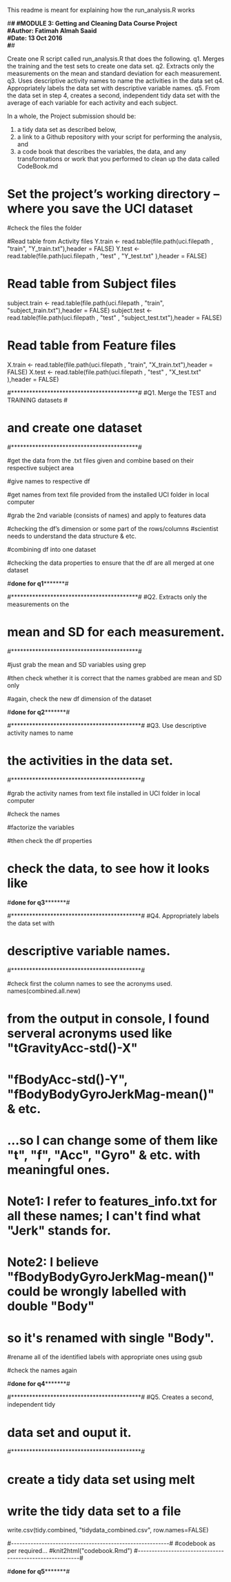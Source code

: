 This readme is meant for explaining how  the run_analysis.R works

#**************************************************#
#MODULE 3: Getting and Cleaning Data Course Project	           
#Author: Fatimah Almah Saaid                       		           
#Date: 13 Oct 2016					           
#**************************************************#

Create one R script called run_analysis.R that does the following.
q1.	Merges the training and the test sets to create one data set.
q2.	Extracts only the measurements on the mean and standard deviation for each measurement.
q3.	Uses descriptive activity names to name the activities in the data set
q4.	Appropriately labels the data set with descriptive variable names.
q5.	From the data set in step 4, creates a second, independent tidy data set with the average of each variable for each activity and each subject.

In a whole, the Project submission should be:
1) a tidy data set as described below, 
2) a link to a Github repository with your script for performing the analysis, and 
3) a code book that describes the variables, the data, and any transformations or work that you performed to clean up the data called CodeBook.md


# Set the project’s working directory – where you save the UCI dataset
#check the files the folder

#Read table from Activity files
Y.train <- read.table(file.path(uci.filepath , "train", "Y_train.txt"),header = FALSE)
Y.test  <- read.table(file.path(uci.filepath , "test" , "Y_test.txt" ),header = FALSE)

# Read table from  Subject files
subject.train <- read.table(file.path(uci.filepath , "train", "subject_train.txt"),header = FALSE)
subject.test  <- read.table(file.path(uci.filepath , "test" , "subject_test.txt"),header = FALSE)

# Read table from Feature files
X.train <- read.table(file.path(uci.filepath , "train", "X_train.txt"),header = FALSE)
X.test  <- read.table(file.path(uci.filepath , "test" , "X_test.txt" ),header = FALSE)

#******************************************#
#Q1. Merge the TEST and TRAINING datasets              #
#   and create one dataset                 		        #
#******************************************#

#get the data from the .txt files given and combine based on their respective subject area 

#give names to respective df

#get names from text file provided from the installed UCI folder in local computer

#grab the 2nd variable (consists of names) and apply to features data

#checking the df’s dimension or some part of the rows/columns 
#scientist needs to understand the data structure & etc.

#combining df into one dataset

#checking the data properties to ensure that the df are all merged at one dataset

#****************************done for q1***********************************#


#******************************************#
#Q2. Extracts only the measurements on the 	        
#    mean and SD for each measurement.     	        
#******************************************#

#just grab the mean and SD variables using grep 

#then check whether it is correct that the names grabbed are mean and SD only

#again, check the new df dimension of the dataset

#****************************done for q2***********************************#

#*******************************************#
#Q3. Use descriptive activity names to name 	          
#    the activities in the data set.        		          
#*******************************************#

#grab the activity names from text file installed in UCI folder in local computer

#check the names

#factorize the variables

#then check the df properties
  
 # check the data, to see how it looks like

#****************************done for q3***********************************#

#*******************************************#
#Q4. Appropriately labels the data set with 	          
#    descriptive variable names.            		          
#*******************************************#

#check first the column names to see the acronyms used.
names(combined.all.new)
# from the output in console, I found serveral acronyms used like "tGravityAcc-std()-X"
# "fBodyAcc-std()-Y", "fBodyBodyGyroJerkMag-mean()" & etc.
# ...so I can change some of them like "t", "f", "Acc", "Gyro" & etc. with meaningful ones.
# Note1: I refer to features_info.txt for all these names; I can't find what "Jerk" stands for.
# Note2: I believe "fBodyBodyGyroJerkMag-mean()" could be wrongly labelled with double "Body" 
#       so it's renamed with single "Body".

#rename all of the identified labels with appropriate ones using gsub

#check the names again

#****************************done for q4***********************************#


#*******************************************#
#Q5. Creates a second, independent tidy     	         
#    data set and ouput it.                 		          
#*******************************************#

# create a tidy data set using melt

# write the tidy data set to a file
write.csv(tidy.combined, "tidydata_combined.csv", row.names=FALSE)

#---------------------------------------------------------#
#codebook as per required…
#knit2html("codebook.Rmd")
#---------------------------------------------------------#

#****************************done for q5***********************************#
